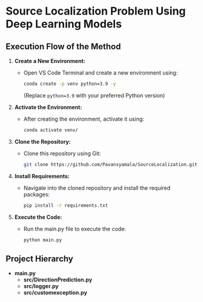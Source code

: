# Source Localization Problem Using Deep Learning Models

## Execution Flow of the Method

1. **Create a New Environment:**
   - Open VS Code Terminal and create a new environment using:
     ```bash
     conda create -p venv python=3.9 -y
     ```
     (Replace `python=3.9` with your preferred Python version)

2. **Activate the Environment:**
   - After creating the environment, activate it using:
     ```bash
     conda activate venv/
     ```

3. **Clone the Repository:**
   - Clone this repository using Git:
     ```bash
     git clone https://github.com/Pavansyamala/SourceLocalization.git
     ```

4. **Install Requirements:**
   - Navigate into the cloned repository and install the required packages:
     ```bash
     pip install -r requirements.txt
     ```

5. **Execute the Code:**
   - Run the main.py file to execute the code:
     ```bash
     python main.py
     ```

## Project Hierarchy

- **main.py**
  - **src/DirectionPrediction.py**
  - **src/logger.py**
  - **src/customexception.py**
